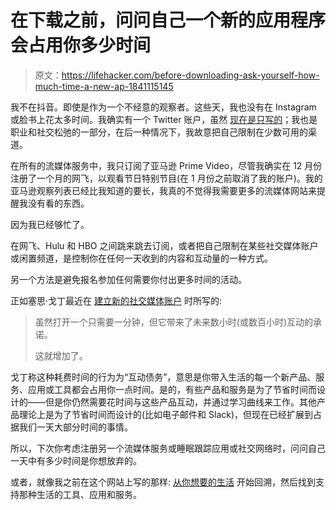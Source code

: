 # 在下载之前，问问自己一个新的应用程序会占用你多少时间

> 原文：<https://lifehacker.com/before-downloading-ask-yourself-how-much-time-a-new-ap-1841115145>

我不在抖音。即使是作为一个不经意的观察者。这些天，我也没有在 Instagram 或脸书上花太多时间。我确实有一个 Twitter 账户，虽然 [现在是只写的](https://lifehacker.com/how-to-curb-your-twitter-addiction-1840927690)；我也是职业和社交松弛的一部分，在后一种情况下，我故意把自己限制在少数可用的渠道。



在所有的流媒体服务中，我只订阅了亚马逊 Prime Video，尽管我确实在 12 月份注册了一个月的网飞，以观看节日特别节目(在 1 月份之前取消了我的账户)。我的亚马逊观察列表已经比我知道的要长，我真的不觉得我需要更多的流媒体网站来提醒我没有看的东西。

因为我已经够忙了。

在网飞、Hulu 和 HBO 之间跳来跳去订阅，或者把自己限制在某些社交媒体账户或闲置频道，是控制你在任何一天收到的内容和互动量的一种方式。

另一个方法是避免报名参加任何需要你付出更多时间的活动。

正如塞思·戈丁最近在 [建立新的社交媒体账户](https://seths.blog/2020/01/interaction-debt/) 时所写的:

> 虽然打开一个只需要一分钟，但它带来了未来数小时(或数百小时)互动的承诺。
> 
> 这就增加了。

戈丁称这种耗费时间的行为为“互动债务”，意思是你带入生活的每一个新产品、服务、应用或工具都会占用你一点时间。是的，有些产品和服务是为了节省时间而设计的——但是你仍然需要花时间与这些产品互动，并通过学习曲线来工作。其他产品理论上是为了节省时间而设计的(比如电子邮件和 Slack)，但现在已经扩展到占据我们一天大部分时间的事情。

所以，下次你考虑注册另一个流媒体服务或睡眠跟踪应用或社交网络时，问问自己一天中有多少时间是你想放弃的。

或者，就像我之前在这个网站上写的那样: [从你想要的生活](https://lifehacker.com/work-backwards-from-the-life-you-want-1835877596) 开始回溯，然后找到支持那种生活的工具、应用和服务。